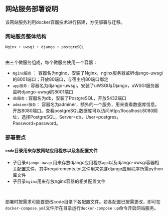 网站服务部署说明
---

该网站服务利用docker容器技术进行搭建，方便部署与迁移。

### 网站服务整体结构
```
Nginx + uwsgi + django + postgreSQL
```
<br>
由三个微服务组成，每个微服务使用一个容器：

* `Nginx服务` ： 容器名为nginx，安装了Nginx，nginx服务器监听django-uwsgi的8001端口；开放80端口，与宿主机80端口绑定
* `app服务` : 容器名为django-uwsgi，安装了uWSGI与Django，uWSGI服务器监听django-uwsgi的8001端口
* `db服务` : 容器名为db，安装了PostgreSQL，开放5432端口
* `adminer服务`： 容器名为adminer，额外的一个服务，用来查看数据库信息。开放8080端口。查看postgreSQL数据库可以访问http://localhost:8080网址，选择PostgreSQL，Server=db，User=postgres，Password=password。


### 部署要点
#### `code`目录用来存放网站应用程序以及各配置文件
* 子目录`django-uwsgi`用来存放django应用程序`app`以及django-uwsgi容器相关配置文件，其中requirements.txt文件用来包含django应用程序所需python库文件
* 子目录`nginx`用来存放nginx容器的相关配置文件
<br>

部署时按需求可能要更改code目录下各配置文件。若各配置已按需更改，即可在`docker-compose.yml`文件所在目录运行`docker-compose up`命令开启网站服务。

